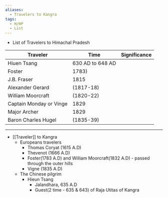 ```yaml
---
aliases:
  - Travelers to Kangra
tags:
  - H/HP
  - List
---
```

* List of Travelers to Himachal Pradesh

| Traveler                | Time             | Significance |
| ----------------------- | ---------------- | ------------ |
| Hiuen Tsang             | 630 AD to 648 AD |              |
| Foster                  | 1783)            |              |
| J.B. Fraser             | 1815             |              |
| Alexander Gerard        | (1817-18)        |              |
| William Moorcraft       | (1820-22)        |              |
| Captain Monday or Vinge | 1829             |              |
| Major Archer            | 1829             |              |
| Baron Charles Hugel     | (1835-39)        |              |

---
* [[Traveler]] to Kangra
	* Europeans travelers
		* Thomas Coryat (1615 A.D)
		* Thevenot (1666 A.D)
		* Foster(1783 A.D) and William Moorcraft(1832 A.D) - passed through the outer hills
		* Vigne (1835 A.D)
	* The Chinese pilgrim
		* Hieun Tsang
			* Jalandhara, 635 A.D
			* Guest(2 time - 635 & 643) of Raja Utitas of Kangra